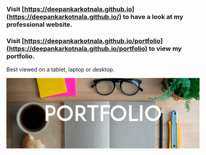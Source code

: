### Visit [https://deepankarkotnala.github.io](https://deepankarkotnala.github.io/) to have a look at my professional website.
### Visit [https://deepankarkotnala.github.io/portfolio](https://deepankarkotnala.github.io/portfolio) to view my portfolio.
Best viewed on a tablet, laptop or desktop.

<img src="https://raw.githubusercontent.com/deepankarkotnala/deepankarkotnala.github.io/master/images/portfolio.png"  width="900" align="left"/>
